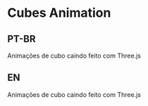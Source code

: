 # Cubes Animation

## PT-BR
Animações de cubo caindo feito com Three.js

## EN
Animações de cubo caindo feito com Three.js
